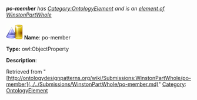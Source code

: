 ___po-member__ has [Category:OntologyElement](../../Category/OntologyElement.md "Category:OntologyElement") and is an [element of](../../Property/ElementOf.md "Property:ElementOf") [WinstonPartWhole](../../Submissions/WinstonPartWhole.md "Submissions:WinstonPartWhole")_


  




[![ObjectProperty](../../images/thumb/c/c3/ObjectProperty.gif/45px-ObjectProperty.gif)](../../Image/ObjectProperty.gif.md "ObjectProperty")
__Name__: po-member 


__Type:__ owl:ObjectProperty 


__Description__: 





Retrieved from "[http://ontologydesignpatterns.org/wiki/Submissions:WinstonPartWhole/po-member](../../Submissions/WinstonPartWhole/po-member.md)"
 [Category](http://ontologydesignpatterns.org/wiki/Special:Categories "Special:Categories"): [OntologyElement](../../Category/OntologyElement.md "Category:OntologyElement")